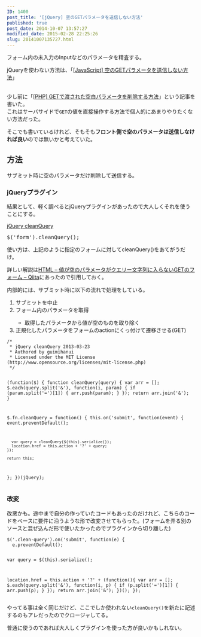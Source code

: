 ```yaml
---
ID: 1400
post_title: '[jQuery] 空のGETパラメータを送信しない方法'
published: true
post_date: 2014-10-07 13:57:27
modified_date: 2015-02-28 22:25:26
slug: 20141007135727.html
---
```

<p>フォーム内の未入力のInputなどのパラメータを精査する。</p>
<div class="alert alert-info">jQueryを使わない方法は、「<a href="https://b.0218.jp/20170409220848.html">[JavaScript] 空のGETパラメータを送信しない方法</a>」</div>
<p><!--more--><br />
少し前に「<a href="https://b.0218.jp/20140930104851.html">[PHP] GETで渡された空白パラメータを削除する方法</a>」という記事を書いた。<br />
これはサーバサイドで<code>GET</code>の値を直接操作する方法で個人的にあまりやりたくない方法だった。</p>
<p>そこでも書いているけれど、そもそも<strong>フロント側で空のパラメータは送信しなければ良い</strong>のでは無いかと考えていた。</p>
<h2>方法</h2>
<p>サブミット時に空のパラメータだけ削除して送信する。</p>
<h3>jQueryプラグイン</h3>
<p>結果として、軽く調べるとjQueryプラグインがあったので大人しくそれを使うことにする。</p>
<p><a href="https://github.com/guimihanui/jQuery-cleanQuery" target="_blank">jQuery cleanQuery</a></p>
<pre class="prettyprint linenums">$('form').cleanQuery();</pre>
<p>使い方は、上記のように指定のフォームに対してcleanQuery()をあてがうだけ。</p>
<p>詳しい解説は<a href="http://qiita.com/guimihanui/items/1aeab53b3776ebec97ab" target="_blank">HTML &#8211; 値が空のパラメータがクエリー文字列に入らないGETのフォーム &#8211; Qiita</a>にあったので引用しておく。</p>
<p>内部的には、サブミット時に以下の流れで処理をしている。</p>
<ol>
<li>サブミットを中止</li>
<li>フォーム内のパラメータを取得</li>
<ul>
<li>取得したパラメータから値が空のものを取り除く</li>
</ul>
<li>正規化したパラメータをフォームのactionにくっ付けて遷移させる(GET)</li>
</ol>
<pre><code class="language-javascript">/*
 * jQuery cleanQuery 2013-03-23
 * Authored by guimihanui
 * Licensed under the MIT License (http://www.opensource.org/licenses/mit-license.php)
 */

(function($) {
  function cleanQuery(query) {
    var arr = [];
    $.each(query.split('&amp;'), function(i, param) {
      if (param.split('=')[1]) { arr.push(param); }
    });
    return arr.join('&amp;');
  }

  $.fn.cleanQuery = function() {
    this.on('submit', function(event) {
      event.preventDefault();

      var query = cleanQuery($(this).serialize());
      location.href = this.action + '?' + query;
    });

    return this;
  };
})(jQuery);
</code></pre>
<h3>改変</h3>
<p>改悪かも。途中まで自分の作っていたコードもあったのだけれど、こちらのコードをベースに要件に沿うような形で改変させてもらった。(フォームを弄る別のソースと混ぜ込んだ形で使いたかったのでプラグインから切り離した)</p>
<pre><code class="language-javascript">$('.clean-query').on('submit', function(e) {
  e.preventDefault();

  var query = $(this).serialize();

  location.href = this.action + '?' + (function(){
    var arr = [];
    $.each(query.split('&amp;'), function(i, p) {
      if (p.split('=')[1]) {
        arr.push(p);
      }
    });
    return arr.join('&amp;');
  })();
});
</code></pre>
<p>やってる事は全く同じだけど、ここでしか使われない<code>cleanQuery()</code>を新たに記述するのもアレだったのでクロージャしてる。</p>
<p>普通に使うのであれば大人しくプラグインを使った方が良いかもしれない。</p>